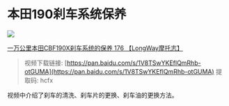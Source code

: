 # 本田190刹车系统保养

[![](https://ww1.sinaimg.cn/large/007i4MEmgy1g0xha8madij31880owjsv.jpg)](https://v.youku.com/v_show/id_XNDA4OTg0NjcxMg==.html)

[一万公里本田CBF190X刹车系统的保养 176 【LongWay摩托志】](https://v.youku.com/v_show/id_XNDA4OTg0NjcxMg==.html)

> 视频下载链接: [https://pan.baidu.com/s/1V8TSwYKEflQmRhb-otGUMA](https://pan.baidu.com/s/1V8TSwYKEflQmRhb-otGUMA) 提取码: hcfx

视频中介绍了刹车的清洗、刹车片的更换、刹车油的更换方法。



